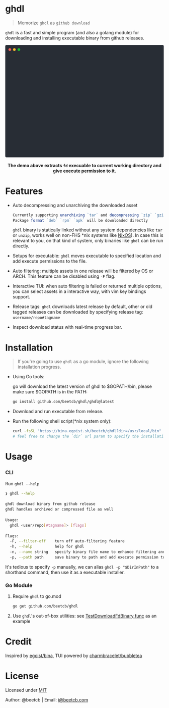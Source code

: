 # ghdl

> Memorize `ghdl` as `github download`

`ghdl` is a fast and simple program (and also a golang module) for downloading and installing executable binary from github releases.

<p align="center">
    <img alt="animated demo" src="./demo.svg" width="600px">
</p>
<p align="center">
  <strong>The demo above extracts <code>fd</code> execuable to current working directory and give execute permission to it.</strong>
</p>

# Features

- Auto decompressing and unarchiving the downloaded asset

    ```ts
    Currently supporting unarchiving `tar` and decompressing `zip` `gzip`.
    Package format `deb` `rpm` `apk` will be downloaded directly
    ```
    
    `ghdl` binary is statically linked without any system dependencies like `tar` or `unzip`, works well on non-FHS *nix systems like [NixOS](https://nixos.org/)). In case this is relevant to you, on that kind of system, only binaries like `ghdl` can be run directly.
    
- Setups for executable: `ghdl` moves executable to specified location and add execute permissions to the file.
- Auto filtering: multiple assets in one release will be filtered by OS or ARCH. This feature can be disabled using `-F` flag.
- Interactive TUI: when auto filtering is failed or returned multiple options, you can select assets in a interactive way, with vim key bindings support.
- Release tags: `ghdl` downloads latest release by default, other or old tagged releases can be downloaded by specifying release tag: `username/repo#tagname`
- Inspect download status with real-time progress bar.

# Installation

> If you're going to use `ghdl` as a go module, ignore the following installation progress.

- Using Go tools: 

    go will download the latest version of ghdl to $GOPATH/bin, please make sure $GOPATH is in the PATH: 

    ```sh
    go install github.com/beetcb/ghdl/ghdl@latest
    ```

- Download and run executable from release.
- Run the following shell script(*nix system only):

    ```sh
    curl -fsSL "https://bina.egoist.sh/beetcb/ghdl?dir=/usr/local/bin" | sh
    # feel free to change the `dir` url param to specify the installation directory.
    ```

# Usage

### CLI

Run `ghdl --help`

```sh
❯ ghdl --help

ghdl download binary from github release
ghdl handles archived or compressed file as well

Usage:
  ghdl <user/repo[#tagname]> [flags]

Flags:
  -F, --filter-off    turn off auto-filtering feature
  -h, --help          help for ghdl
  -n, --name string   specify binary file name to enhance filtering and extracting accuracy
  -p, --path path     save binary to path and add execute permission to it (default ".")
```

It's tedious to specify `-p` manually, we can alias `ghdl -p "$DirInPath"` to a shorthand command, then use it as a executable installer.

### Go Module

1. Require `ghdl` to go.mod

	```sh
	go get github.com/beetcb/ghdl
	```

2. Use `ghdl`'s out-of-box utilities: see [TestDownloadFdBinary func](./ghdl_test.go) as an example

# Credit

Inspired by [egoist/bina](https://github.com/egoist/bina), TUI powered by [charmbracelet/bubbletea](https://github.com/charmbracelet/bubbletea)

# License

Licensed under [MIT](./LICENSE)

Author: @beetcb | Email: i@beetcb.com
